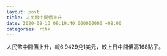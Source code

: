 ```yaml
---
layout: post
title: 人民幣中間價上升
date: 2020-08-13 09:19:40.000000000 +08:00
categories: rthk
---
```


人民幣中間價上升，報6.9429兌1美元，較上日中間價高168點子。
